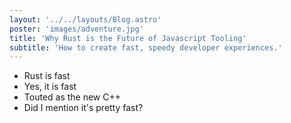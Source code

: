 ```yaml
---
layout: '../../layouts/Blog.astro'
poster: 'images/adventure.jpg'
title: 'Why Rust is the Future of Javascript Tooling'
subtitle: 'How to create fast, speedy developer experiences.'
---
```


- Rust is fast
- Yes, it is fast
- Touted as the new C++
- Did I mention it's pretty fast?

